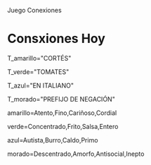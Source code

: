 Juego Conexiones
# Consxiones Hoy #

T_amarillo="CORTÉS"

T_verde="TOMATES"

T_azul="EN ITALIANO"

T_morado="PREFIJO DE NEGACIÓN"

amarillo=Atento,Fino,Cariñoso,Cordial

verde=Concentrado,Frito,Salsa,Entero

azul=Autista,Burro,Caldo,Primo

morado=Descentrado,Amorfo,Antisocial,Inepto
